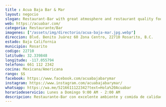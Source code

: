 ```yaml
---
title : Acua Baja Bar & Mar
layout: negocio
slogan: Restaurant-Bar with great atmosphere and restaurant quality food, at great prices.
web: https://acuabar.com/
categoria: Restaurante/Bar
imagenes: ["/assets/img/directorio/acua-baja-mar.jpg.webp"]
direccion: Blvd. Benito Juárez 60 Zona Centro, 22710 Rosarito, B.C.
estado: Baja California
municipio: Rosarito
codigo: 22710
latitude: 32.339848
longitude: -117.055794
telefono: 661 112 2342
cocina: Mexicana/Americana
rango: $$
facebook: https://www.facebook.com/acuabajabarymar
instagram: https://www.instagram.com/acuabajabarymar/
whatsapp: https://wa.me/5216611122342?text=Hola%20Acuabar
horariodeservicio: Lunes a Domingo 9:00 AM - 2:00 AM
descripcion: Restaurante-Bar con excelente ambiente y comida de calidad en restaurantes, a excelentes precios. ¡Abierto las 24 hrs! Desayuno desde $ 50 mxn. Mariscos, ostiones, aperitivos y cervezas artesanales.
---
```





   


